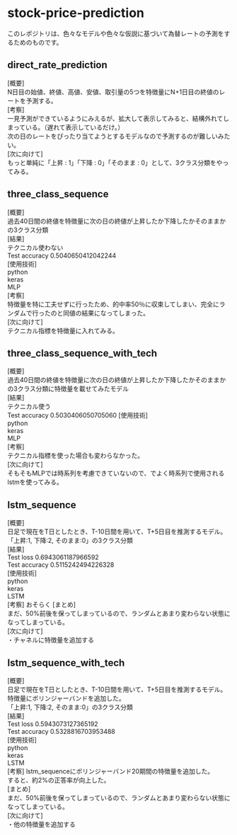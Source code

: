 # stock-price-prediction
このレポジトリは、色々なモデルや色々な仮説に基づいて為替レートの予測をするためのものです。  

## direct_rate_prediction
[概要]  
N日目の始値、終値、高値、安値、取引量の5つを特徴量にN+1日目の終値のレートを予測する。  
[考察]  
一見予測ができているようにみえるが、拡大して表示してみると、結構外れてしまっている。（遅れて表示しているだけ。）  
次の日のレートをぴったり当てようとするモデルなので予測するのが難しいみたい。  
[次に向けて]  
もっと単純に「上昇 : 1」「下降 : 0」「そのまま : 0」として、3クラス分類をやってみる。  

## three_class_sequence
[概要]  
過去40日間の終値を特徴量に次の日の終値が上昇したか下降したかそのままかの3クラス分類  
[結果]  
テクニカル使わない  
Test accuracy 0.5040650412042244  
[使用技術]  
python  
keras  
MLP  
[考察]  
特徴量を特に工夫せずに行ったため、的中率50％に収束してしまい、完全にランダムで行ったのと同値の結果になってしまった。  
[次に向けて]  
テクニカル指標を特徴量に入れてみる。  

## three_class_sequence_with_tech  
[概要]  
過去40日間の終値を特徴量に次の日の終値が上昇したか下降したかそのままかの3クラス分類に特徴量を載せてみたモデル  
[結果]  
テクニカル使う  
Test accuracy 0.5030406050705060 
[使用技術]  
python  
keras  
MLP  
[考察]  
テクニカル指標を使った場合も変わらなかった。  
[次に向けて]  
そもそもMLPでは時系列を考慮できていないので、でよく時系列で使用されるlstmを使ってみる。  

## lstm_sequence  
[概要]  
日足で現在をT日としたとき、T-10日間を用いて、T+5日目を推測するモデル。  
「上昇:1, 下降:2, そのまま:0」の3クラス分類  
[結果]  
Test loss 0.6943061187966592   
Test accuracy 0.5115242494226328   
[使用技術]  
python  
keras  
LSTM  
[考察]
おそらく 
[まとめ]  
まだ、50%前後を保ってしまっているので、ランダムとあまり変わらない状態になってしまっている。  
[次に向けて]  
・チャネルに特徴量を追加する  

## lstm_sequence_with_tech  
[概要]  
日足で現在をT日としたとき、T-10日間を用いて、T+5日目を推測するモデル。  
特徴量にボリンジャーバンドを追加した。  
「上昇:1, 下降:2, そのまま:0」の3クラス分類  
[結果]  
Test loss 0.5943073127365192  
Test accuracy 0.5328816703953488  
[使用技術]  
python  
keras  
LSTM  
[考察]
lstm_sequenceにボリンジャーバンド20期間の特徴量を追加した。  
すると、約2%の正答率が向上した。  
[まとめ]  
まだ、50%前後を保ってしまっているので、ランダムとあまり変わらない状態になってしまっている。  
[次に向けて]  
・他の特徴量を追加する  